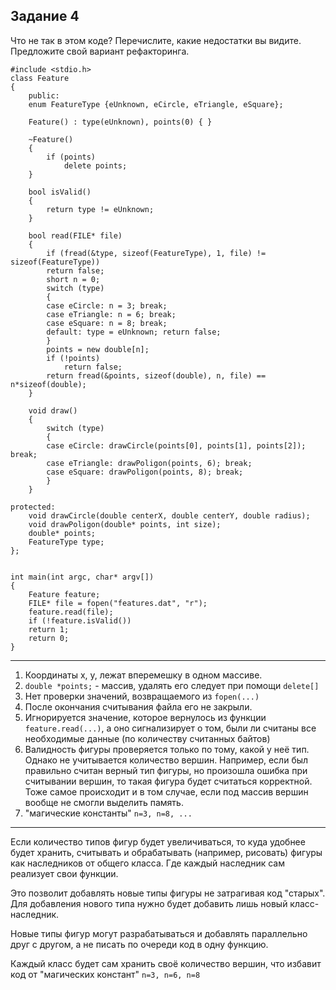 ## Задание 4
Что не так в этом коде? Перечислите, какие недостатки вы видите. Предложите
свой вариант рефакторинга.
    
    
    #include <stdio.h>
    class Feature
    {
        public:
        enum FeatureType {eUnknown, eCircle, eTriangle, eSquare};
        
        Feature() : type(eUnknown), points(0) { }
        
        ~Feature()
        {
            if (points)
                delete points;
        }
        
        bool isValid()
        {
            return type != eUnknown;
        }
        
        bool read(FILE* file)
        {
            if (fread(&type, sizeof(FeatureType), 1, file) != sizeof(FeatureType))
            return false;
            short n = 0;
            switch (type)
            {
            case eCircle: n = 3; break;
            case eTriangle: n = 6; break;
            case eSquare: n = 8; break;
            default: type = eUnknown; return false;
            }
            points = new double[n];
            if (!points)
                return false;
            return fread(&points, sizeof(double), n, file) == n*sizeof(double);
        }
        
        void draw()
        {
            switch (type)
            {
            case eCircle: drawCircle(points[0], points[1], points[2]); break;
            case eTriangle: drawPoligon(points, 6); break;
            case eSquare: drawPoligon(points, 8); break;
            }
        }
        
    protected:
        void drawCircle(double centerX, double centerY, double radius);
        void drawPoligon(double* points, int size);
        double* points;
        FeatureType type;
    };
    
    
    int main(int argc, char* argv[])
    {
        Feature feature;
        FILE* file = fopen("features.dat", "r");
        feature.read(file);
        if (!feature.isValid())
        return 1;
        return 0;
    }    
---
1) Координаты x, y, лежат вперемешку в одном массиве. 
2) `double *points;` - массив, удалять его следует при помощи `delete[]` 
3) Нет проверки значений, возвращаемого из `fopen(...)` 
4) После окончания считывания файла его не закрыли. 
5) Игнорируется значение, которое вернулось из функции `feature.read(...)`, а оно сигнализирует о том, были ли считаны 
все необходимые данные (по количеству считанных байтов) 
6) Валидность фигуры проверяется только по тому, какой у неё тип. Однако не учитывается количество вершин. Например, 
если был правильно считан верный тип фигуры, но произошла ошибка при считывании вершин, то такая фигура будет считаться корректной. 
Тоже самое происходит и в том случае, если под массив вершин вообще не смогли выделить память. 
7) "магические константы" `n=3, n=8, ...` 
--- 
Если количество типов фигур будет увеличиваться, то куда удобнее будет хранить, считывать и обрабатывать (например, рисовать) 
фигуры как наследников от общего класса. Где каждый наследник сам реализует свои функции. 

Это позволит добавлять новые типы фигуры не затрагивая код "старых". Для добавления нового типа нужно будет добавить лишь 
новый класс-наследник. 

Новые типы фигур могут разрабатываться и добавлять параллельно друг с другом, а не писать по очереди код в одну функцию. 

Каждый класс будет сам хранить своё количество вершин, что избавит код от "магических констант" `n=3, n=6, n=8`
  
 